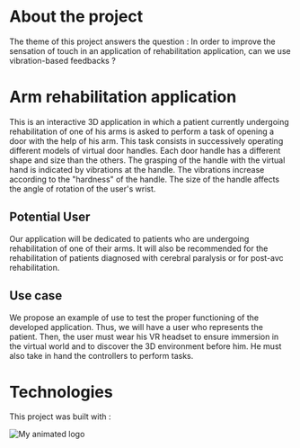 # About the project
The theme of this project answers the question : 
In order to improve the sensation of touch in an application of
rehabilitation application, can we use vibration-based
feedbacks ?

# Arm rehabilitation application
This is an interactive 3D application in which a patient currently undergoing rehabilitation of one of his arms is asked to perform a task of opening a door with the help of his arm. This task consists in successively operating different models of virtual door handles. Each door handle has a different shape and size than the others.
The grasping of the handle with the virtual hand is indicated by vibrations at the handle. The vibrations increase according to the "hardness" of the handle. The size of the handle affects the angle of rotation of the user's wrist.

## Potential User
Our application will be dedicated to patients who are undergoing rehabilitation of one of their
arms. It will also be recommended for the rehabilitation of patients diagnosed with
cerebral paralysis or for post-avc rehabilitation.

## Use case
We propose an example of use to test the proper functioning of the developed application. Thus, we will have a user who represents the patient. Then, the user must wear his VR headset to ensure immersion in the virtual world and to discover the 3D environment before him. He must also take in hand the controllers to perform tasks.

# Technologies 
This project was built with : 

![My animated logo](https://upload.wikimedia.org/wikipedia/commons/thumb/1/19/Unity_Technologies_logo.svg/2560px-Unity_Technologies_logo.svg.png)



